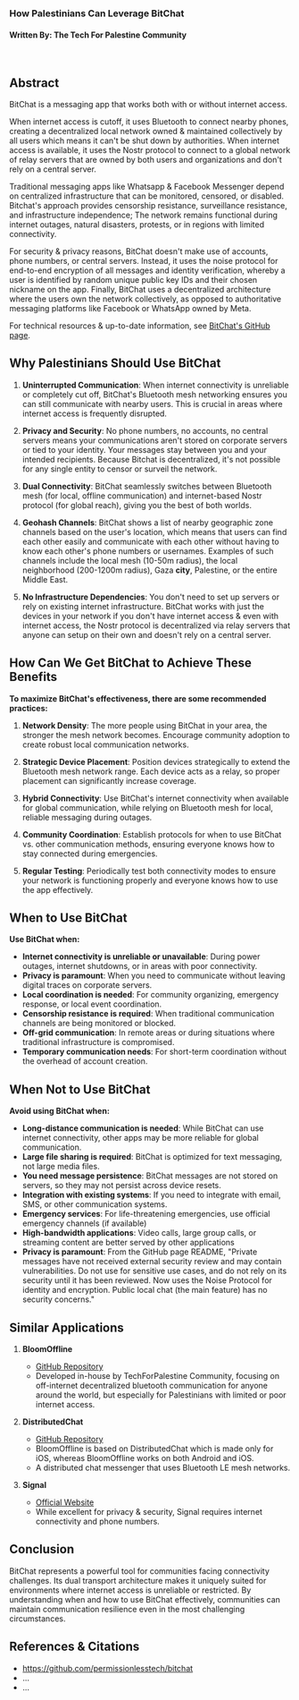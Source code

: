 ### How Palestinians Can Leverage BitChat
#### Written By: The Tech For Palestine Community

<br/>

## Abstract

BitChat is a messaging app that works both with or without internet access.

When internet access is cutoff, it uses Bluetooth to connect nearby phones, creating a decentralized local network owned & maintained collectively by all users which means it can't be shut down by authorities. When internet access is available, it uses the Nostr protocol to connect to a global network of relay servers that are owned by both users and organizations and don't rely on a central server.

Traditional messaging apps like Whatsapp & Facebook Messenger depend on centralized infrastructure that can be monitored, censored, or disabled. Bitchat's approach provides censorship resistance, surveillance resistance, and infrastructure independence; The network remains functional during internet outages, natural disasters, protests, or in regions with limited connectivity.

For security & privacy reasons, BitChat doesn't make use of accounts, phone numbers, or central servers. Instead, it uses the noise protocol for end-to-end encryption of all messages and identity verification, whereby a user is identified by random unique public key IDs and their chosen nickname on the app. Finally, BitChat uses a decentralized architecture where the users own the network collectively, as opposed to authoritative messaging platforms like Facebook or WhatsApp owned by Meta.

For technical resources & up-to-date information, see [BitChat's GitHub page](https://github.com/permissionlesstech/bitchat).

## Why Palestinians Should Use BitChat

1. **Uninterrupted Communication**: When internet connectivity is unreliable or completely cut off, BitChat's Bluetooth mesh networking ensures you can still communicate with nearby users. This is crucial in areas where internet access is frequently disrupted.

2. **Privacy and Security**: No phone numbers, no accounts, no central servers means your communications aren't stored on corporate servers or tied to your identity. Your messages stay between you and your intended recipients. Because Bitchat is decentralized, it's not possible for any single entity to censor or surveil the network.

3. **Dual Connectivity**: BitChat seamlessly switches between Bluetooth mesh (for local, offline communication) and internet-based Nostr protocol (for global reach), giving you the best of both worlds.

4. **Geohash Channels**: BitChat shows a list of nearby geographic zone channels based on the user's location, which means that users can find each other easily and communicate with each other without having to know each other's phone numbers or usernames. Examples of such channels include the local mesh (10-50m radius), the local neighborhood (200-1200m radius), Gaza **city**, Palestine, or the entire Middle East.

5. **No Infrastructure Dependencies**: You don't need to set up servers or rely on existing internet infrastructure. BitChat works with just the devices in your network if you don't have internet access & even with internet access, the Nostr protocol is decentralized via relay servers that anyone can setup on their own and doesn't rely on a central server.

## How Can We Get BitChat to Achieve These Benefits

**To maximize BitChat's effectiveness, there are some recommended practices:**

1. **Network Density**: The more people using BitChat in your area, the stronger the mesh network becomes. Encourage community adoption to create robust local communication networks.

2. **Strategic Device Placement**: Position devices strategically to extend the Bluetooth mesh network range. Each device acts as a relay, so proper placement can significantly increase coverage.

3. **Hybrid Connectivity**: Use BitChat's internet connectivity when available for global communication, while relying on Bluetooth mesh for local, reliable messaging during outages.

4. **Community Coordination**: Establish protocols for when to use BitChat vs. other communication methods, ensuring everyone knows how to stay connected during emergencies.

5. **Regular Testing**: Periodically test both connectivity modes to ensure your network is functioning properly and everyone knows how to use the app effectively.

## When to Use BitChat

**Use BitChat when:**

- **Internet connectivity is unreliable or unavailable**: During power outages, internet shutdowns, or in areas with poor connectivity.
- **Privacy is paramount**: When you need to communicate without leaving digital traces on corporate servers.
- **Local coordination is needed**: For community organizing, emergency response, or local event coordination.
- **Censorship resistance is required**: When traditional communication channels are being monitored or blocked.
- **Off-grid communication**: In remote areas or during situations where traditional infrastructure is compromised.
- **Temporary communication needs**: For short-term coordination without the overhead of account creation.

## When Not to Use BitChat

**Avoid using BitChat when:**

- **Long-distance communication is needed**: While BitChat can use internet connectivity, other apps may be more reliable for global communication.
- **Large file sharing is required**: BitChat is optimized for text messaging, not large media files.
- **You need message persistence**: BitChat messages are not stored on servers, so they may not persist across device resets.
- **Integration with existing systems**: If you need to integrate with email, SMS, or other communication systems.
- **Emergency services**: For life-threatening emergencies, use official emergency channels (if available)
- **High-bandwidth applications**: Video calls, large group calls, or streaming content are better served by other applications
- **Privacy is paramount**: From the GitHub page README, "Private messages have not received external security review and may contain vulnerabilities. Do not use for sensitive use cases, and do not rely on its security until it has been reviewed. Now uses the Noise Protocol for identity and encryption. Public local chat (the main feature) has no security concerns."

## Similar Applications

1. **BloomOffline**
   - [GitHub Repository](https://github.com/bloomoffline/Android)
   - Developed in-house by TechForPalestine Community, focusing on off-internet decentralized bluetooth communication for anyone around the world, but especially for Palestinians with limited or poor internet access.

2. **DistributedChat**
   - [GitHub Repository](https://github.com/fwcd/distributed-chat)
   - BloomOffline is based on DistributedChat which is made only for iOS, whereas BloomOffline works on both Android and iOS.
   - A distributed chat messenger that uses Bluetooth LE mesh networks.

3. **Signal**
   - [Official Website](https://signal.org)
   - While excellent for privacy & security, Signal requires internet connectivity and phone numbers.

## Conclusion

BitChat represents a powerful tool for communities facing connectivity challenges. Its dual transport architecture makes it uniquely suited for environments where internet access is unreliable or restricted. By understanding when and how to use BitChat effectively, communities can maintain communication resilience even in the most challenging circumstances.

## References & Citations

- https://github.com/permissionlesstech/bitchat
- ...
- ...
